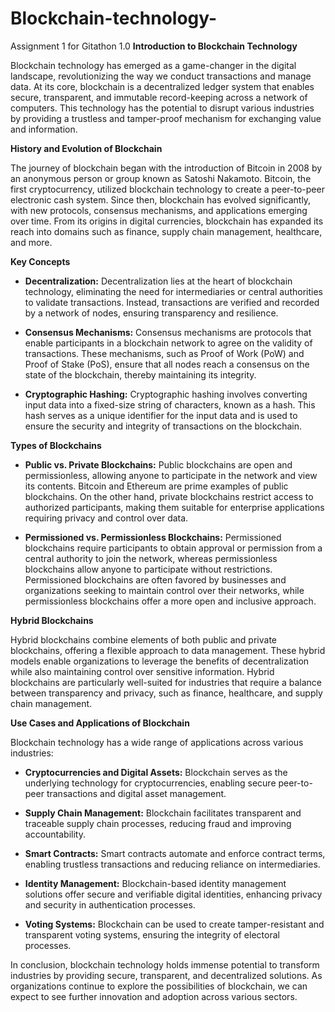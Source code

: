 # Blockchain-technology-
Assignment 1 for Gitathon 1.0
**Introduction to Blockchain Technology**

Blockchain technology has emerged as a game-changer in the digital landscape, revolutionizing the way we conduct transactions and manage data. At its core, blockchain is a decentralized ledger system that enables secure, transparent, and immutable record-keeping across a network of computers. This technology has the potential to disrupt various industries by providing a trustless and tamper-proof mechanism for exchanging value and information.

**History and Evolution of Blockchain**

The journey of blockchain began with the introduction of Bitcoin in 2008 by an anonymous person or group known as Satoshi Nakamoto. Bitcoin, the first cryptocurrency, utilized blockchain technology to create a peer-to-peer electronic cash system. Since then, blockchain has evolved significantly, with new protocols, consensus mechanisms, and applications emerging over time. From its origins in digital currencies, blockchain has expanded its reach into domains such as finance, supply chain management, healthcare, and more.

**Key Concepts**

- **Decentralization:** Decentralization lies at the heart of blockchain technology, eliminating the need for intermediaries or central authorities to validate transactions. Instead, transactions are verified and recorded by a network of nodes, ensuring transparency and resilience.

- **Consensus Mechanisms:** Consensus mechanisms are protocols that enable participants in a blockchain network to agree on the validity of transactions. These mechanisms, such as Proof of Work (PoW) and Proof of Stake (PoS), ensure that all nodes reach a consensus on the state of the blockchain, thereby maintaining its integrity.

- **Cryptographic Hashing:** Cryptographic hashing involves converting input data into a fixed-size string of characters, known as a hash. This hash serves as a unique identifier for the input data and is used to ensure the security and integrity of transactions on the blockchain.

**Types of Blockchains**

- **Public vs. Private Blockchains:** Public blockchains are open and permissionless, allowing anyone to participate in the network and view its contents. Bitcoin and Ethereum are prime examples of public blockchains. On the other hand, private blockchains restrict access to authorized participants, making them suitable for enterprise applications requiring privacy and control over data.

- **Permissioned vs. Permissionless Blockchains:** Permissioned blockchains require participants to obtain approval or permission from a central authority to join the network, whereas permissionless blockchains allow anyone to participate without restrictions. Permissioned blockchains are often favored by businesses and organizations seeking to maintain control over their networks, while permissionless blockchains offer a more open and inclusive approach.

**Hybrid Blockchains**

Hybrid blockchains combine elements of both public and private blockchains, offering a flexible approach to data management. These hybrid models enable organizations to leverage the benefits of decentralization while also maintaining control over sensitive information. Hybrid blockchains are particularly well-suited for industries that require a balance between transparency and privacy, such as finance, healthcare, and supply chain management.

**Use Cases and Applications of Blockchain**

Blockchain technology has a wide range of applications across various industries:

- **Cryptocurrencies and Digital Assets:** Blockchain serves as the underlying technology for cryptocurrencies, enabling secure peer-to-peer transactions and digital asset management.

- **Supply Chain Management:** Blockchain facilitates transparent and traceable supply chain processes, reducing fraud and improving accountability.

- **Smart Contracts:** Smart contracts automate and enforce contract terms, enabling trustless transactions and reducing reliance on intermediaries.

- **Identity Management:** Blockchain-based identity management solutions offer secure and verifiable digital identities, enhancing privacy and security in authentication processes.

- **Voting Systems:** Blockchain can be used to create tamper-resistant and transparent voting systems, ensuring the integrity of electoral processes.

In conclusion, blockchain technology holds immense potential to transform industries by providing secure, transparent, and decentralized solutions. As organizations continue to explore the possibilities of blockchain, we can expect to see further innovation and adoption across various sectors.
